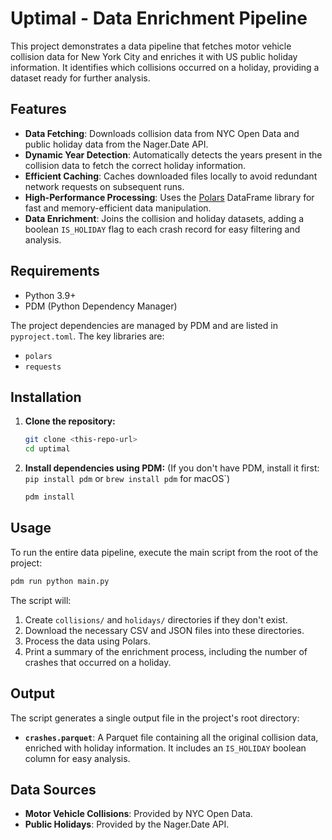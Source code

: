 # Uptimal - Data Enrichment Pipeline

This project demonstrates a data pipeline that fetches motor vehicle collision data for New York City and enriches it with US public holiday information. It identifies which collisions occurred on a holiday, providing a dataset ready for further analysis.

## Features

- **Data Fetching**: Downloads collision data from NYC Open Data and public holiday data from the Nager.Date API.
- **Dynamic Year Detection**: Automatically detects the years present in the collision data to fetch the correct holiday information.
- **Efficient Caching**: Caches downloaded files locally to avoid redundant network requests on subsequent runs.
- **High-Performance Processing**: Uses the [Polars](https://pola.rs/) DataFrame library for fast and memory-efficient data manipulation.
- **Data Enrichment**: Joins the collision and holiday datasets, adding a boolean `IS_HOLIDAY` flag to each crash record for easy filtering and analysis.

## Requirements

- Python 3.9+
- PDM (Python Dependency Manager)

The project dependencies are managed by PDM and are listed in `pyproject.toml`. The key libraries are:
- `polars`
- `requests`

## Installation

1.  **Clone the repository:**
    ```bash
    git clone <this-repo-url>
    cd uptimal
    ```

2.  **Install dependencies using PDM:**
    (If you don't have PDM, install it first: `pip install pdm` or `brew install pdm` for macOS`)
    ```bash
    pdm install
    ```

## Usage

To run the entire data pipeline, execute the main script from the root of the project:

```bash
pdm run python main.py
```

The script will:
1.  Create `collisions/` and `holidays/` directories if they don't exist.
2.  Download the necessary CSV and JSON files into these directories.
3.  Process the data using Polars.
4.  Print a summary of the enrichment process, including the number of crashes that occurred on a holiday.

## Output

The script generates a single output file in the project's root directory:

- **`crashes.parquet`**: A Parquet file containing all the original collision data, enriched with holiday information. It includes an `IS_HOLIDAY` boolean column for easy analysis.

## Data Sources

- **Motor Vehicle Collisions**: Provided by NYC Open Data.
- **Public Holidays**: Provided by the Nager.Date API.
